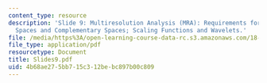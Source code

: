```yaml
---
content_type: resource
description: 'Slide 9: Multiresolution Analysis (MRA): Requirements for MRA; Nested
  Spaces and Complementary Spaces; Scaling Functions and Wavelets.'
file: /media/https%3A/open-learning-course-data-rc.s3.amazonaws.com/18-327-wavelets-filter-banks-and-applications-spring-2003/4b68ae275bb715c312bebc897b00c809_Slides9.pdf
file_type: application/pdf
resourcetype: Document
title: Slides9.pdf
uid: 4b68ae27-5bb7-15c3-12be-bc897b00c809
---
```

